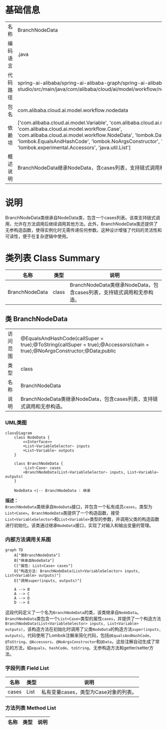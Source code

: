 # 基础信息

|      |      |
|------|------|
| 名称 | BranchNodeData |
| 编码语言 | .java |
| 代码路径 | spring-ai-alibaba/spring-ai-alibaba-graph/spring-ai-alibaba-graph-studio/src/main/java/com/alibaba/cloud/ai/model/workflow/nodedata/BranchNodeData.java |
| 包名 | com.alibaba.cloud.ai.model.workflow.nodedata |
| 依赖项 | ['com.alibaba.cloud.ai.model.Variable', 'com.alibaba.cloud.ai.model.VariableSelector', 'com.alibaba.cloud.ai.model.workflow.Case', 'com.alibaba.cloud.ai.model.workflow.NodeData', 'lombok.Data', 'lombok.EqualsAndHashCode', 'lombok.NoArgsConstructor', 'lombok.ToString', 'lombok.experimental.Accessors', 'java.util.List'] |
| 概述说明 | BranchNodeData继承NodeData，含cases列表，支持链式调用和无参构造。 |

# 说明

BranchNodeData类继承自NodeData类，包含一个cases列表。该类支持链式调用，允许在方法调用后继续调用其他方法。此外，BranchNodeData类还提供了无参构造函数，使得实例化时无需传递任何参数。这种设计增强了代码的灵活性和可读性，便于在复杂逻辑中使用。

# 类列表 Class Summary

| 名称   | 类型  | 说明 |
|-------|------|-------------|
| BranchNodeData | class | BranchNodeData类继承NodeData，包含cases列表，支持链式调用和无参构造。 |



## 类 BranchNodeData

|      |      |
|------|------|
| 访问范围 | @EqualsAndHashCode(callSuper = true);@ToString(callSuper = true);@Accessors(chain = true);@NoArgsConstructor;@Data;public |
| 类型 | class |
| 名称 | BranchNodeData |
| 说明 | BranchNodeData类继承NodeData，包含cases列表，支持链式调用和无参构造。 |


### UML类图

```mermaid
classDiagram
    class NodeData {
        <<Interface>>
        +List~VariableSelector~ inputs
        +List~Variable~ outputs
    }

    class BranchNodeData {
        -List~Case~ cases
        +BranchNodeData(List~VariableSelector~ inputs, List~Variable~ outputs)
    }

    NodeData <|-- BranchNodeData : 继承
```

**描述：**  
`BranchNodeData`类继承自`NodeData`接口，并包含一个私有成员`cases`，类型为`List<Case>`。`BranchNodeData`类提供了一个构造函数，接受`List<VariableSelector>`和`List<Variable>`类型的参数，并调用父类的构造函数进行初始化。该类通过继承`NodeData`接口，实现了对输入和输出变量的管理。


### 内部方法调用关系图

```mermaid
graph TD
    A["类BranchNodeData"]
    B["继承自NodeData"]
    C["属性: List<Case> cases"]
    D["构造方法: BranchNodeData(List<VariableSelector> inputs, List<Variable> outputs)"]
    E["调用super(inputs, outputs)"]

    A --> B
    A --> C
    A --> D
    D --> E
```

这段代码定义了一个名为`BranchNodeData`的类，该类继承自`NodeData`。`BranchNodeData`类包含一个`List<Case>`类型的属性`cases`，并提供了一个构造方法`BranchNodeData(List<VariableSelector> inputs, List<Variable> outputs)`，该构造方法在初始化时调用了父类`NodeData`的构造方法`super(inputs, outputs)`。代码使用了Lombok注解来简化代码，包括`@EqualsAndHashCode`、`@ToString`、`@Accessors`、`@NoArgsConstructor`和`@Data`，这些注解自动生成了常见的方法，如`equals`、`hashCode`、`toString`、无参构造方法和getter/setter方法。

### 字段列表 Field List

| 名称  | 类型  | 说明 |
|-------|-------|------|
| cases | List<Case> | 私有变量cases，类型为Case对象的列表。 |

### 方法列表 Method List

| 名称  | 类型  | 说明 |
|-------|-------|------|




